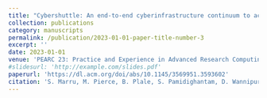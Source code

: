 ```yaml
---
title: "Cybershuttle: An end-to-end cyberinfrastructure continuum to accelerate discovery in science and engineering"
collection: publications
category: manuscripts
permalink: /publication/2023-01-01-paper-title-number-3
excerpt: ''
date: 2023-01-01
venue: 'PEARC 23: Practice and Experience in Advanced Research Computing 2023'
#slidesurl: 'http://example.com/slides.pdf'
paperurl: 'https://dl.acm.org/doi/abs/10.1145/3569951.3593602'
citation: 'S. Marru, M. Pierce, B. Plale, S. Pamidighantam, D. Wannipurage, M. Christie, I. Ranawaka, E. Abeysinghe, R. Quick, E. Tajkhorshid, S. Koric, J. Basney, M. Spivak, B. Isralewitz, R. Bernardi, D. Gomes, G. Krishnan, M. Bazhenov, S. Smallen, A. Majumdar, A. Arkhipov, K. Dai, X.-P. Liu, and K. Yoshimoto. "Cybershuttle: An End-to-End Cyberinfrastructure Continuum to Accelerate Discovery in Science and Engineering." In Practice and Experience in Advanced Research Computing 2023: Computing for the Common Good, pp. 26–34. Association for Computing Machinery, 2023. ISBN 9781450399852. New York, NY, USA. Available at: https://doi.org/10.1145/3569951.3593602. Location: Portland, OR, USA'
---
```

